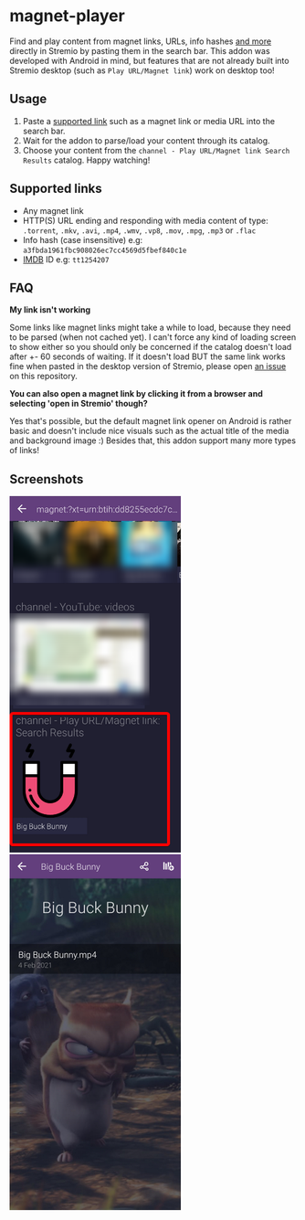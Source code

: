 # magnet-player
Find and play content from magnet links, URLs, info hashes [and more](#supported-links) directly in Stremio by pasting them in the search bar. This addon was developed with Android in mind, but features that are not already built into Stremio desktop (such as `Play URL/Magnet link`) work on desktop too!

## Usage
1. Paste a [supported link](#supported-links) such as a magnet link or media URL into the search bar.
2. Wait for the addon to parse/load your content through its catalog. 
3. Choose your content from the `channel - Play URL/Magnet link Search Results` catalog. Happy watching!

## Supported links
* Any magnet link
* HTTP(S) URL ending and responding with media content of type: `.torrent`, `.mkv`, `.avi`, `.mp4`, `.wmv`, `.vp8`, `.mov`, `.mpg`, `.mp3` or `.flac`
* Info hash (case insensitive) e.g: `a3fbda1961fbc908026ec7cc4569d5fbef840c1e`
* [IMDB](https://www.imdb.com) ID e.g: `tt1254207`

## FAQ
**My link isn't working**

Some links like magnet links might take a while to load, because they need to be parsed (when not cached yet). I can't force any kind of loading screen to show either so you should only be concerned if the catalog doesn't load after +- 60 seconds of waiting. If it doesn't load BUT the same link works fine when pasted in the desktop version of Stremio, please open [an issue](https://github.com/sleeyax/stremio-addons/issues) on this repository.

**You can also open a magnet link by clicking it from a browser and selecting 'open in Stremio' though?**

Yes that's possible, but the default magnet link opener on Android is rather basic and doesn't include nice visuals such as the actual title of the media and background image :) Besides that, this addon support many more types of links!

## Screenshots
![preview 1](docs/assets/preview1.png)
![preview 2](docs/assets/preview2.png)
